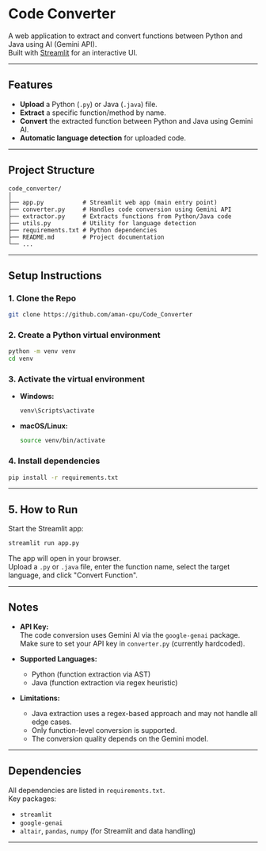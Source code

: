 # Code Converter

A web application to extract and convert functions between Python and Java using AI (Gemini API).  
Built with [Streamlit](https://streamlit.io/) for an interactive UI.

---

## Features

- **Upload** a Python (`.py`) or Java (`.java`) file.
- **Extract** a specific function/method by name.
- **Convert** the extracted function between Python and Java using Gemini AI.
- **Automatic language detection** for uploaded code.

---

## Project Structure

```
code_converter/
│
├── app.py           # Streamlit web app (main entry point)
├── converter.py     # Handles code conversion using Gemini API
├── extractor.py     # Extracts functions from Python/Java code
├── utils.py         # Utility for language detection
├── requirements.txt # Python dependencies
├── README.md        # Project documentation
└── ...
```

---

## Setup Instructions

### 1. Clone the Repo

```bash
git clone https://github.com/aman-cpu/Code_Converter
```

### 2. Create a Python virtual environment

```bash
python -m venv venv
cd venv
```

### 3. Activate the virtual environment

- **Windows:**
  ```bash
  venv\Scripts\activate
  ```
- **macOS/Linux:**
  ```bash
  source venv/bin/activate
  ```

### 4. Install dependencies

```bash
pip install -r requirements.txt
```

---

## 5. How to Run

Start the Streamlit app:

```bash
streamlit run app.py
```

The app will open in your browser.  
Upload a `.py` or `.java` file, enter the function name, select the target language, and click "Convert Function".

---

## Notes

- **API Key:**  
  The code conversion uses Gemini AI via the `google-genai` package.  
  Make sure to set your API key in `converter.py` (currently hardcoded).

- **Supported Languages:**  
  - Python (function extraction via AST)
  - Java (function extraction via regex heuristic)

- **Limitations:**  
  - Java extraction uses a regex-based approach and may not handle all edge cases.
  - Only function-level conversion is supported.
  - The conversion quality depends on the Gemini model.

---

## Dependencies

All dependencies are listed in `requirements.txt`.  
Key packages:
- `streamlit`
- `google-genai`
- `altair`, `pandas`, `numpy` (for Streamlit and data handling)

---
